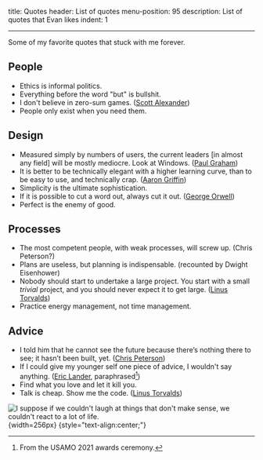 title: Quotes
header: List of quotes
menu-position: 95
description: List of quotes that Evan likes
indent: 1

---

Some of my favorite quotes that stuck with me forever.

## People

- Ethics is informal politics.
- Everything before the word "but" is bullshit.
- I don't believe in zero-sum games.
	([Scott Alexander](https://slatestarcodex.com/2015/01/01/untitled/))
- People only exist when you need them.

## Design

- Measured simply by numbers of users, the current leaders [in almost any field]
	will be mostly mediocre. Look at Windows.
	([Paul Graham](http://www.paulgraham.com/icadmore.html))
- It is better to be technically elegant with a higher learning curve, than to
	be easy to use, and technically crap.
	([Aaron Griffin](https://bugs.archlinux.org/task/43302))
- Simplicity is the ultimate sophistication.
- If it is possible to cut a word out, always cut it out.
	([George Orwell](https://sites.duke.edu/scientificwriting/orwells-6-rules/))
- Perfect is the enemy of good.

## Processes

- The most competent people, with weak processes, will screw up.
	(Chris Peterson?)
- Plans are useless, but planning is indispensable.
	(recounted by Dwight Eisenhower)
- Nobody should start to undertake a large project.
	You start with a small _trivial_ project,
	and you should never expect it to get large.
	([Linus Torvalds](https://en.wikiquote.org/wiki/Linus_Torvalds))
- Practice energy management, not time management.

## Advice

- I told him that he cannot see the future
	because there’s nothing there to see; it hasn’t been built, yet.
	([Chris Peterson](https://mitadmissions.org/blogs/entry/choosing-to-become-yourself/))
- If I could give my younger self one piece of advice,
	I wouldn't say anything.
	([Eric Lander](https://en.wikipedia.org/wiki/Eric_Lander), paraphrased[^lander])
- Find what you love and let it kill you.
- Talk is cheap. Show me the code.
	([Linus Torvalds](http://lkml.org/lkml/2000/8/25/132))

[^lander]: From the USAMO 2021 awards ceremony.

![I suppose if we couldn't laugh at things that don't make sense,
we couldn't react to a lot of life.](static/calvin-hobbes-life.jpg){width=256px}
{style="text-align:center;"}
